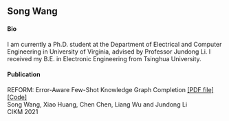 ## Song Wang
#### Bio
I am currently a Ph.D. student at the Department of Electrical and Computer Engineering in University of Virginia, advised by Professor Jundong Li. I received my B.E. in Electronic Engineering from Tsinghua University.


#### Publication
REFORM: Error-Aware Few-Shot Knowledge Graph Completion [[PDF file]](https://songw-sw.github.io/REFORM.pdf)  [[Code]](https://github.com/SongW-SW/REFORM)<br>
Song Wang, Xiao Huang, Chen Chen, Liang Wu and Jundong Li<br>
CIKM 2021</p>

